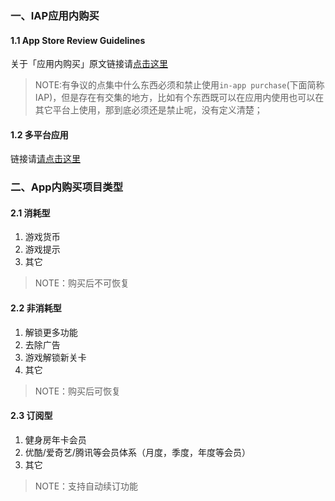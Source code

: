 ### 一、IAP应用内购买

#### 1.1 App Store Review Guidelines

关于「应用内购买」原文链接请[点击这里](https://developer.apple.com/app-store/review/guidelines/#in-app-purchase)

> NOTE:有争议的点集中什么东西必须和禁止使用`in-app purchase`(下面简称IAP)，但是存在有交集的地方，比如有个东西既可以在应用内使用也可以在其它平台上使用，那到底必须还是禁止呢，没有定义清楚；

#### 1.2 多平台应用

链接请[请点击这里](https://developer.apple.com/app-store/review/guidelines/#multiplatform-services)

### 二、App内购买项目类型

#### 2.1 消耗型

1. 游戏货币
2. 游戏提示
3. 其它

> NOTE：购买后不可恢复

#### 2.2 非消耗型

1. 解锁更多功能
2. 去除广告
3. 游戏解锁新关卡
4. 其它

> NOTE：购买后可恢复

#### 2.3 订阅型

1. 健身房年卡会员
2. 优酷/爱奇艺/腾讯等会员体系（月度，季度，年度等会员）
3. 其它

> NOTE：支持自动续订功能